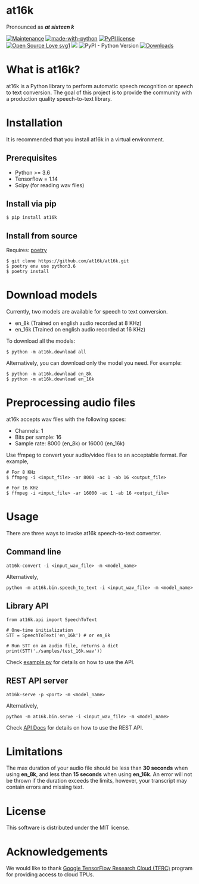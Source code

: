 # at16k
Pronounced as ***at sixteen k***

[![Maintenance](https://img.shields.io/badge/Maintained%3F-yes-green.svg)](https://github.com/GlibAI/at16k/graphs/commit-activity)
[![made-with-python](https://img.shields.io/badge/Made%20with-Python-1f425f.svg)](https://www.python.org/)
[![PyPI license](https://img.shields.io/pypi/l/at16k.svg)](https://pypi.python.org/pypi/at16k/)
[![Open Source Love svg1](https://badges.frapsoft.com/os/v1/open-source.svg?v=103)](https://github.com/ellerbrock/open-source-badges/)
<img src="https://img.shields.io/badge/contributions-welcome-brightgreen.svg?style=flat">
![PyPI - Python Version](https://img.shields.io/pypi/pyversions/at16k.svg)
[![Downloads](https://pepy.tech/badge/at16k)](https://pepy.tech/project/at16k)

# What is at16k?
at16k is a Python library to perform automatic speech recognition or speech to text conversion. The goal of this project is to provide the community with a production quality speech-to-text library.

# Installation
It is recommended that you install at16k in a virtual environment.

## Prerequisites
- Python >= 3.6
- Tensorflow = 1.14
- Scipy (for reading wav files)

## Install via pip
```
$ pip install at16k
```

## Install from source
Requires: [poetry](https://github.com/sdispater/poetry)
```
$ git clone https://github.com/at16k/at16k.git
$ poetry env use python3.6
$ poetry install
```

# Download models
Currently, two models are available for speech to text conversion.
- en_8k (Trained on english audio recorded at 8 KHz)
- en_16k (Trained on english audio recorded at 16 KHz)

To download all the models:
```
$ python -m at16k.download all
```
Alternatively, you can download only the model you need. For example:
```
$ python -m at16k.download en_8k
$ python -m at16k.download en_16k
```

# Preprocessing audio files
at16k accepts wav files with the following spces:
- Channels: 1
- Bits per sample: 16
- Sample rate: 8000 (en_8k) or 16000 (en_16k)

Use ffmpeg to convert your audio/video files to an acceptable format. For example,
```
# For 8 KHz
$ ffmpeg -i <input_file> -ar 8000 -ac 1 -ab 16 <output_file>

# For 16 KHz
$ ffmpeg -i <input_file> -ar 16000 -ac 1 -ab 16 <output_file>
```

# Usage
There are three ways to invoke at16k speech-to-text converter.

## Command line
```
at16k-convert -i <input_wav_file> -m <model_name>
```
Alternatively,
```
python -m at16k.bin.speech_to_text -i <input_wav_file> -m <model_name>
```
## Library API
```
from at16k.api import SpeechToText

# One-time initialization
STT = SpeechToText('en_16k') # or en_8k

# Run STT on an audio file, returns a dict
print(STT('./samples/test_16k.wav'))
```
Check [example.py](https://github.com/at16k/at16k/blob/master/example.py) for details on how to use the API.

## REST API server
```
at16k-serve -p <port> -m <model_name>
```
Alternatively,
```
python -m at16k.bin.serve -i <input_wav_file> -m <model_name>
```
Check [API Docs](https://documenter.getpostman.com/view/1430496/SWE58Kwx?version=latest) for details on how to use the REST API.

# Limitations

The max duration of your audio file should be less than **30 seconds** when using **en_8k**, and less than **15 seconds** when using **en_16k**. An error will not be thrown if the duration exceeds the limits, however, your transcript may contain errors and missing text.

# License

This software is distributed under the MIT license.

# Acknowledgements

We would like to thank [Google TensorFlow Research Cloud (TFRC)](https://www.tensorflow.org/tfrc) program for providing access to cloud TPUs.
